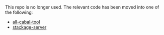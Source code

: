 This repo is no longer used. The relevant code has been moved into one of the
following:

* [all-cabal-tool](https://github.com/commercialhaskell/all-cabal-tool)
* [stackage-server](https://github.com/fpco/stackage-server)
